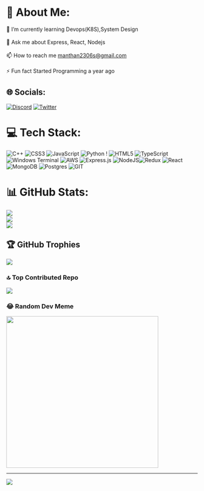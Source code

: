 # 💫 About Me:
🌱 I’m currently learning Devops(K8S),System Design<br><br>💬 Ask me about Express, React, Nodejs<br><br>📫 How to reach me manthan2306s@gmail.com<br><br>⚡ Fun fact Started Programming a year ago


## 🌐 Socials:
[![Discord](https://img.shields.io/badge/Discord-%237289DA.svg?logo=discord&logoColor=white)](https://discord.gg/nighthawj45) [![Twitter](https://img.shields.io/badge/Twitter-%231DA1F2.svg?logo=Twitter&logoColor=white)](https://twitter.com/@manthan_23s) 

# 💻 Tech Stack:
![C++](https://img.shields.io/badge/c++-%2300599C.svg?style=flat&logo=c%2B%2B&logoColor=white) ![CSS3](https://img.shields.io/badge/css3-%231572B6.svg?style=flat&logo=css3&logoColor=white) ![JavaScript](https://img.shields.io/badge/javascript-%23323330.svg?style=flat&logo=javascript&logoColor=%23F7DF1E) ![Python](https://img.shields.io/badge/python-3670A0?style=flat&logo=python&logoColor=ffdd54) ! ![HTML5](https://img.shields.io/badge/html5-%23E34F26.svg?style=flat&logo=html5&logoColor=white) ![TypeScript](https://img.shields.io/badge/typescript-%23007ACC.svg?style=flat&logo=typescript&logoColor=white) ![Windows Terminal](https://img.shields.io/badge/Windows%20Terminal-%234D4D4D.svg?style=flat&logo=windows-terminal&logoColor=white) ![AWS](https://img.shields.io/badge/AWS-%23FF9900.svg?style=flat&logo=amazon-aws&logoColor=white) ![Express.js](https://img.shields.io/badge/express.js-%23404d59.svg?style=flat&logo=express&logoColor=%2361DAFB) ![NodeJS](https://img.shields.io/badge/node.js-6DA55F?style=flat&logo=node.js&logoColor=white)![Redux](https://img.shields.io/badge/redux-%23593d88.svg?style=flat&logo=redux&logoColor=white) ![React](https://img.shields.io/badge/react-%2320232a.svg?style=flat&logo=react&logoColor=%2361DAFB)![MongoDB](https://img.shields.io/badge/MongoDB-%234ea94b.svg?style=flat&logo=mongodb&logoColor=white) ![Postgres](https://img.shields.io/badge/postgres-%23316192.svg?style=flat&logo=postgresql&logoColor=white) ![GIT](https://img.shields.io/badge/Git-fc6d26?style=flat&logo=git&logoColor=white)
# 📊 GitHub Stats:
![](https://github-readme-stats.vercel.app/api?username=manthan-sharma-23&theme=dark&hide_border=false&include_all_commits=false&count_private=false)<br/>
![](https://github-readme-streak-stats.herokuapp.com/?user=manthan-sharma-23&theme=dark&hide_border=false)<br/>
![](https://github-readme-stats.vercel.app/api/top-langs/?username=manthan-sharma-23&theme=dark&hide_border=false&include_all_commits=false&count_private=false&layout=compact)

## 🏆 GitHub Trophies
![](https://github-profile-trophy.vercel.app/?username=manthan-sharma-23&theme=radical&no-frame=false&no-bg=true&margin-w=4)

### 🔝 Top Contributed Repo
![](https://github-contributor-stats.vercel.app/api?username=manthan-sharma-23&limit=5&theme=onedark&combine_all_yearly_contributions=true)

### 😂 Random Dev Meme
<img src='https://randommeme-five.vercel.app/' style="height: 400px;"/>

---
[![](https://visitcount.itsvg.in/api?id=manthan-sharma-23&icon=0&color=0)](https://visitcount.itsvg.in)

<!-- Proudly created with GPRM ( https://gprm.itsvg.in ) -->
